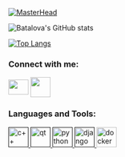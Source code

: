[![MasterHead](https://res.cloudinary.com/batalova/image/upload/v1642331662/banner_2_rv9urg.png)](https://github.com/batalova90)


![Batalova's GitHub stats](https://github-readme-stats.vercel.app/api?username=batalova90&theme=buefy&show_icons=true)
<br>

 [![Top Langs](https://github-readme-stats.vercel.app/api/top-langs/?username=batalova90&langs_count=8)](https://github.com/anuraghazra/github-readme-stats)
<h3 align="left">Connect with me:</h3>
<p align="left">

<a href="https://batalova.av@gmail.com" target="blank"><img align="center" src="https://img.icons8.com/doodle/48/000000/gmail.png" alt="" height="30" width="40" /></a>
<a href="https://t.me/batalova91" target="blank"><img align="center" src="https://img.icons8.com/color/48/000000/telegram-app--v5.png" alt="" height="40" width="40" /></a>
</p>


<h3 align="left">Languages and Tools:</h3>
<p align="left"> <a href="" target="_blank"> <img src="https://img.icons8.com/ios-filled/50/000000/c-plus-plus-logo.png" alt="c++" width="40" height="40"/> </a><a href="" target="_blank"> <img src="https://img.icons8.com/ios-filled/50/000000/qt.png" alt="qt" width="40" height="40"/> </a> <a href="" target="_blank"> <img src="https://img.icons8.com/wired/64/000000/python.png" alt="python" width="40" height="40"/> </a> <a href="" target="_blank"> <img src="https://img.icons8.com/ios/50/000000/django.png" alt="django" width="40" height="40"/> </a> <a href=" target="_blank"> <img src="https://img.icons8.com/wired/64/000000/docker.png" alt="docker" width="40" height="40"/> </a>
  
 
